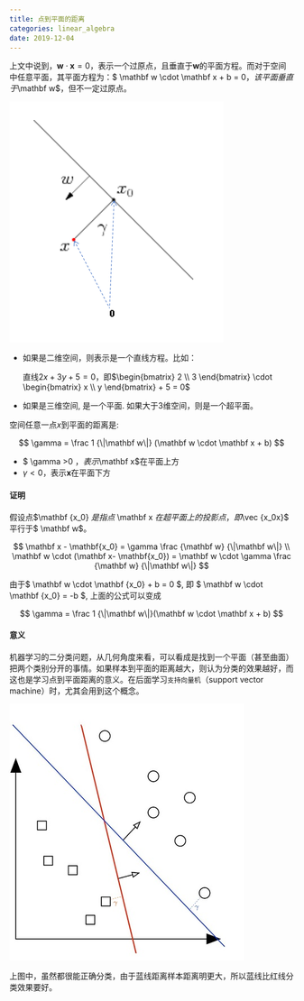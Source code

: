 ```yaml
---
title: 点到平面的距离
categories: linear_algebra
date: 2019-12-04
---
```

上文中说到，$\mathbf w \cdot \mathbf x = 0$，表示一个过原点，且垂直于$\mathbf w$的平面方程。而对于空间中任意平面，其平面方程为：$ \mathbf w  \cdot \mathbf x + b = 0$，该平面垂直于$\mathbf w$，但不一定过原点。

![image-20191111144652944](images/image-20191111144652944.png)

- 如果是二维空间，则表示是一个直线方程。比如：

  直线$2x+3y+5=0$，即$\begin{bmatrix} 2 \\ 3 \end{bmatrix} \cdot \begin{bmatrix} x \\ y  \end{bmatrix} + 5 = 0$

- 如果是三维空间, 是一个平面. 如果大于3维空间，则是一个超平面。

空间任意一点$x$到平面的距离是:  

$$
\gamma = \frac 1 {\|\mathbf w\|} (\mathbf w \cdot \mathbf x + b)
$$

- $ \gamma >0 $，表示$\mathbf x$在平面上方
- $\gamma<0$，表示$\mathbf x$在平面下方

#### 证明

假设点$\mathbf {x_0} $是指点$ \mathbf x  $在超平面上的投影点，即$\vec {x_0x}$ 平行于$ \mathbf w$。

$$
\mathbf x - \mathbf{x_0} = \gamma  \frac {\mathbf w} {\|\mathbf w\|}
 \\
 \mathbf w \cdot (\mathbf  x- \mathbf{x_0}) = \mathbf w \cdot \gamma  \frac {\mathbf w} {\|\mathbf  w\|}
$$

 由于$ \mathbf w \cdot \mathbf  {x_0} + b = 0  $, 即 $ \mathbf w  \cdot \mathbf {x_0}  = -b  $, 上面的公式可以变成

$$
\gamma = \frac 1 {\|\mathbf  w\|}(\mathbf  w \cdot \mathbf  x + b)
$$

#### 意义

机器学习的二分类问题，从几何角度来看，可以看成是找到一个平面（甚至曲面）把两个类别分开的事情。如果样本到平面的距离越大，则认为分类的效果越好，而这也是学习点到平面距离的意义。在后面学习`支持向量机`（support vector machine）时，尤其会用到这个概念。

 ![SVM Lines](images/DYoJdfp.jpg) 

 上图中，虽然都很能正确分类，由于蓝线距离样本距离明更大，所以蓝线比红线分类效果要好。

